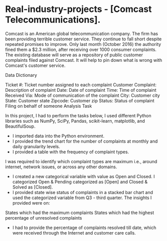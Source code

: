 # Real-industry-projects - [Comcast Telecommunications].

Comcast is an American global telecommunication company. The firm has been providing terrible customer service. They continue to fall short despite repeated promises to improve. Only last month (October 2016) the authority fined them a $2.3 million, after receiving over 1000 consumer complaints.
The existing database will serve as a repository of public customer complaints filed against Comcast.
It will help to pin down what is wrong with Comcast's customer service.

Data Dictionary

Ticket #: Ticket number assigned to each complaint
Customer Complaint: Description of complaint
Date: Date of complaint
Time: Time of complaint
Received Via: Mode of communication of the complaint
City: Customer city
State: Customer state
Zipcode: Customer zip
Status: Status of complaint
Filing on behalf of someone
Analysis Task

In this project, I had to perform the tasks below, I used different Python libraries such as NumPy, SciPy, Pandas, scikit-learn, matplotlib, and BeautifulSoup.

- I imported data into the Python environment.
- I provided the trend chart for the number of complaints at monthly and daily granularity levels.
- I provided a table with the frequency of complaint types.

I was required to identify which complaint types are maximum i.e., around internet, network issues, or across any other domains.
- I created a new categorical variable with value as Open and Closed. I categorized Open & Pending categorized as [Open] and Closed & Solved as [Closed].
- I provided state wise status of complaints in a stacked bar chart and used the categorized variable from Q3 - third quarter. The insights I provided were on:

States which had the maximum complaints
States which had the highest percentage of unresolved complaints
- I had to provide the percentage of complaints resolved till date, which were received through the Internet and customer care calls.
